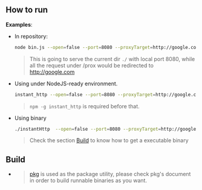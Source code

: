 ## How to run

**Examples**:

- In repository:
	```bash
	node bin.js --open=false --port=8080 --proxyTarget=http://google.com --proxyPattern=/proxy
	````
	> This is going to serve the current dir `./` with local port 8080, while all the request under /prox would be redirected to http://google.com

- Using under NodeJS-ready environment.
	```bash
	instant_http --open=false --port=8080 --proxyTarget=http://google.com --proxyPattern=/proxy
	```
	> `npm -g instant_http` is required before that.

- Using binary
	```bash
	./instantHttp  --open=false --port=8080 --proxyTarget=http://google.com --proxyPattern=/proxy
	```
	> Check the section [Build](##Build) to know how to get a executable binary

## Build
- > [pkg](https://www.npmjs.com/package/pkg) is used as the package utility, please check pkg's document in order to build runnable binaries as you want.

 
